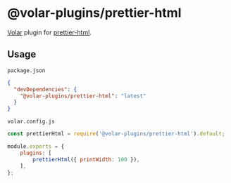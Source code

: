 # @volar-plugins/prettier-html

[Volar](https://github.com/johnsoncodehk/volar) plugin for [prettier-html](https://prettyhtml.netlify.app/).

## Usage

`package.json`

```json
{
  "devDependencies": {
    "@volar-plugins/prettier-html": "latest"
  }
}
```

`volar.config.js`

```js
const prettierHtml = require('@volar-plugins/prettier-html').default;

module.exports = {
	plugins: [
		prettierHtml({ printWidth: 100 }),
	],
};
```
